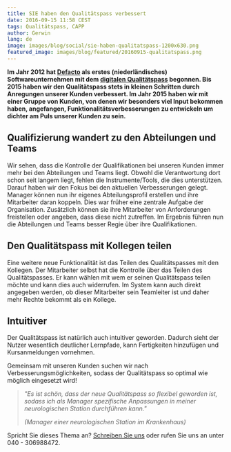 ```yaml
---
title: SIE haben den Qualitätspass verbessert
date: 2016-09-15 11:58 CEST
tags: Qualitätspass, CAPP
author: Gerwin
lang: de
image: images/blog/social/sie-haben-qualitatspass-1200x630.png
featured_image: images/blog/featured/20160915-qualitatspass.png
---
```


__Im Jahr 2012 hat [Defacto](/uber-uns/) als erstes (niederländisches) Softwareunternehmen mit dem [digitalen Qualitätspass](/capp-compliance-qualifikationsmanagement/) begonnen. Bis 2015 haben wir den Qualitätspass stets in kleinen Schritten durch Anregungen unserer Kunden verbessert. Im Jahr 2015 haben wir mit einer Gruppe von Kunden, von denen wir besonders viel Input bekommen haben, angefangen, Funktionalitätsverbesserungen zu entwickeln um dichter am Puls unserer Kunden zu sein.__

## Qualifizierung wandert zu den Abteilungen und Teams

Wir sehen, dass die Kontrolle der Qualifikationen bei unseren Kunden immer mehr bei den Abteilungen und Teams liegt. Obwohl die Verantwortung dort schon seit langem liegt, fehlen die Instrumente/Tools, die dies unterstützen. Darauf haben wir den Fokus bei den aktuellen Verbesserungen gelegt. Manager können nun ihr eigenes Abteilungsprofil erstellen und ihre Mitarbeiter daran koppeln. Dies war früher eine zentrale Aufgabe der Organisation. Zusätzlich können sie ihre Mitarbeiter von Anforderungen freistellen oder angeben, dass diese nicht zutreffen. Im Ergebnis führen nun die Abteilungen und Teams besser Regie über ihre Qualifikationen.

## Den Qualitätspass mit Kollegen teilen

Eine weitere neue Funktionalität ist das Teilen des Qualitätspasses mit den Kollegen. Der Mitarbeiter selbst hat die Kontrolle über das Teilen des Qualitätspasses. Er kann wählen mit wem er seinen Qualitätspass teilen möchte und kann dies auch widerrufen. Im System kann auch direkt angegeben werden, ob dieser Mitarbeiter sein Teamleiter ist und daher mehr Rechte bekommt als ein Kollege.

## Intuitiver

Der Qualitätspass ist natürlich auch intuitiver geworden. Dadurch sieht der Nutzer wesentlich deutlicher Lernpfade, kann Fertigkeiten hinzufügen und Kursanmeldungen vornehmen.

Gemeinsam mit unseren Kunden suchen wir nach Verbesserungsmöglichkeiten, sodass der Qualitätspass so optimal wie möglich eingesetzt wird!

> *"Es ist schön, dass der neue Qualitätspass so flexibel geworden ist, sodass ich als Manager spezifische Anpassungen in meiner neurologischen Station durchführen kann."*
>
> *(Manager einer neurologischen Station im Krankenhaus)*

Spricht Sie dieses Thema an? [Schreiben Sie uns](mailto:info@defactolearning.de) oder rufen Sie uns an unter 040 - 306988472.
